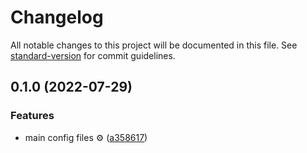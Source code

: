 # Changelog

All notable changes to this project will be documented in this file. See [standard-version](https://github.com/conventional-changelog/standard-version) for commit guidelines.

## 0.1.0 (2022-07-29)


### Features

* main config files ⚙ ([a358617](https://github.com/mokkapps/changelog-generator-demo/commits/a358617ca1eca382c9835e9e99ddb7659687575d))
